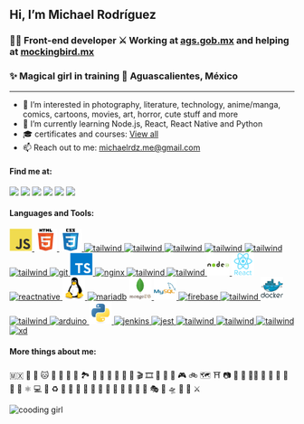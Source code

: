 ## Hi, I’m Michael Rodríguez
### 👩‍💻 Front-end developer ⚔️ Working at [ags.gob.mx](https://www.ags.gob.mx) and helping at  [mockingbird.mx](https://www.mockingbird.mx) 
### ✨ Magical girl in training 📍 Aguascalientes, México
<!-- Eduardo Michael Rodríguez Medina -->
-------------
<!-- - 👋 I’m a latin gender queer geek -->
<!-- - 👩‍🎤 Pronouns: they/them/she/her -->
- 👀 I’m interested in photography, literature, technology, anime/manga, comics, cartoons, movies, art, horror, cute stuff and more
- 🌱 I’m currently learning Node.js, React, React Native and Python
- 🎓 certificates and courses: <a href="https://drive.google.com/drive/folders/1asKgEIXCUbXyZd6GECVSH6qa0g56yWun?usp=sharing" target="_blank" rel="noreferrer">View all</a>
- 📫 Reach out to me: michaelrdz.me@gmail.com

#### Find me at:

[![](http://ags.gob.mx/sitio_imgs/oticons/icon_42_linkedin.png)](https://www.linkedin.com/in/michael-rdz/recent-activity/ "linkedin.com/michaelrdz_me")
[![](http://ags.gob.mx/sitio_imgs/oticons/icon_42_twitter.png)](https://twitter.com/Michaelrdz_me "twitter.com/Michaelrdz_me")
[![](http://ags.gob.mx/sitio_imgs/oticons/icon_42_instagram.png)](https://www.instagram.com/michaelrdz_me/ "instagram.com/michaelrdz_me")
[![](http://ags.gob.mx/sitio_imgs/oticons/icon_42_vsco.png)](https://vsco.co/michaelrdzme/ "vsco.co/michaelrdzme/")
[![](http://ags.gob.mx/sitio_imgs/oticons/icon_42_pinterest.png)](https://www.pinterest.com.mx/michaelrdz_me/ "pinterest.com.mx/michaelrdz_me")
[![](http://ags.gob.mx/sitio_imgs/oticons/icon_42_gitlab.png)](https://gitlab.com/michaelrdz.me "gitlab.com/michaelrdz.me")

#### Languages and Tools:

<a href="https://developer.mozilla.org/en-US/docs/Web/JavaScript" target="_blank"
                rel="noreferrer"> <img
                    src="https://raw.githubusercontent.com/devicons/devicon/master/icons/javascript/javascript-original.svg"
                    alt="javascript" width="40" height="40" /> </a>
<a href="https://www.w3.org/html/" target="_blank" rel="noreferrer"> <img
                    src="https://raw.githubusercontent.com/devicons/devicon/master/icons/html5/html5-original-wordmark.svg"
                    alt="html5" width="40" height="40" /> </a>
<a href="https://www.w3schools.com/css/" target="_blank" rel="noreferrer"> <img
                    src="https://raw.githubusercontent.com/devicons/devicon/master/icons/css3/css3-original-wordmark.svg"
                    alt="css3" width="40" height="40" /> </a>
<a href="https://dotnet.microsoft.com/en-us/" target="_blank" rel="noreferrer"> <img
                    src="https://upload.wikimedia.org/wikipedia/commons/thumb/e/ee/.NET_Core_Logo.svg/2048px-.NET_Core_Logo.svg.png" alt="tailwind" width="40" height="40" /> </a>
<a href="https://learn.microsoft.com/es-es/dotnet/csharp/" target="_blank" rel="noreferrer"> <img
                    src="https://seeklogo.com/images/C/c-sharp-c-logo-02F17714BA-seeklogo.com.png" alt="tailwind" width="40" height="40" /> </a>
<a href="https://dotnet.microsoft.com/en-us/apps/aspnet" target="_blank" rel="noreferrer"> <img
                    src="https://www.ispirer.net/images/asp.net.logo.png" alt="tailwind" width="40" height="40" /> </a>
<a href="https://visualstudio.microsoft.com" target="_blank" rel="noreferrer"> <img
                            src="https://visualstudio.microsoft.com/wp-content/uploads/2021/10/Product-Icon.svg" alt="tailwind" width="40"
                            height="40" /> </a>
<a href="https://code.visualstudio.com/" target="_blank" rel="noreferrer"> <img
                            src="https://upload.wikimedia.org/wikipedia/commons/thumb/9/9a/Visual_Studio_Code_1.35_icon.svg/2048px-Visual_Studio_Code_1.35_icon.svg.png" alt="tailwind" width="40" height="40" /> </a>
 <a href="https://www.microsoft.com/es-mx/sql-server" target="_blank" rel="noreferrer"> <img
                    src="https://seeklogo.com/images/M/microsoft-sql-server-logo-96AF49E2B3-seeklogo.com.png" alt="tailwind" width="40"
                    height="40" /> </a>
</a> <a href="https://git-scm.com/" target="_blank" rel="noreferrer"> <img
                    src="https://www.vectorlogo.zone/logos/git-scm/git-scm-icon.svg" alt="git" width="40" height="40" /> </a>
<a href="https://www.typescriptlang.org/" target="_blank" rel="noreferrer"> <img
                    src="https://raw.githubusercontent.com/devicons/devicon/master/icons/typescript/typescript-original.svg"
                    alt="typescript" width="40" height="40" /> </a>
<a
                    href="https://www.php.net/manual/es/intro-whatis.php" target="_blank" rel="noreferrer"> <img
                        src="https://pngimg.com/uploads/php/php_PNG49.png" alt="nginx"
                        width="40" height="40" /> </a>
<a href="https://httpd.apache.org/" target="_blank" rel="noreferrer"> <img
                            src="https://usuploads.s3.amazonaws.com/itlearn360/uploads/2018/01/Apache-HTTP-Server-logo-min.png" alt="tailwind" width="40"
                            height="40" /> </a>
<a href="https://wordpress.com/es/" target="_blank" rel="noreferrer"> <img
                        src="https://upload.wikimedia.org/wikipedia/commons/thumb/9/98/WordPress_blue_logo.svg/2048px-WordPress_blue_logo.svg.png" alt="tailwind" width="40"
                        height="40" /> </a>
<a href="https://nodejs.org" target="_blank" rel="noreferrer"> <img
                    src="https://raw.githubusercontent.com/devicons/devicon/master/icons/nodejs/nodejs-original-wordmark.svg"
                    alt="nodejs" width="40" height="40" /> </a>
<a href="https://reactjs.org/" target="_blank" rel="noreferrer">
                <img src="https://raw.githubusercontent.com/devicons/devicon/master/icons/react/react-original-wordmark.svg"
                    alt="react" width="40" height="40" /> </a>
<a href="https://reactnative.dev/" target="_blank"
                rel="noreferrer"> <img src="https://reactnative.dev/img/header_logo.svg" alt="reactnative" width="40"
                    height="40" /> </a>
<a href="https://www.linux.org/" target="_blank" rel="noreferrer"> <img
                    src="https://raw.githubusercontent.com/devicons/devicon/master/icons/linux/linux-original.svg" alt="linux"
                    width="40" height="40" /> </a>
<a href="https://mariadb.org/" target="_blank" rel="noreferrer"> <img
                    src="https://www.vectorlogo.zone/logos/mariadb/mariadb-icon.svg" alt="mariadb" width="40" height="40" /></a>
<a href="https://www.mongodb.com/" target="_blank" rel="noreferrer"> <img
                    src="https://raw.githubusercontent.com/devicons/devicon/master/icons/mongodb/mongodb-original-wordmark.svg"
                    alt="mongodb" width="40" height="40" /> </a>
<a href="https://www.mysql.com/" target="_blank"
                rel="noreferrer"> <img
                    src="https://raw.githubusercontent.com/devicons/devicon/master/icons/mysql/mysql-original-wordmark.svg" alt="mysql" width="40" height="40" /> </a>
<a href="https://firebase.google.com/" target="_blank" rel="noreferrer"> <img
                    src="https://www.vectorlogo.zone/logos/firebase/firebase-icon.svg" alt="firebase" width="40" height="40" />
            </a>
<a href="https://www.postman.com/" target="_blank" rel="noreferrer"> <img
                            src="https://cdn.worldvectorlogo.com/logos/postman.svg" alt="tailwind" width="40"
                            height="40" /> </a> 
<a href="https://www.docker.com/" target="_blank" rel="noreferrer"> <img
                    src="https://raw.githubusercontent.com/devicons/devicon/master/icons/docker/docker-original-wordmark.svg"
                    alt="docker" width="40" height="40" /> </a>
<a href="https://developer.android.com/studio" target="_blank" rel="noreferrer"> <img
                        src="https://upload.wikimedia.org/wikipedia/commons/thumb/9/95/Android_Studio_Icon_3.6.svg/1900px-Android_Studio_Icon_3.6.svg.png" alt="tailwind" width="40"
                        height="40" /> </a>
<a href="https://www.arduino.cc/" target="_blank" rel="noreferrer"> <img
                    src="https://cdn.worldvectorlogo.com/logos/arduino-1.svg" alt="arduino" width="40" height="40" /> </a>
<a href="https://www.python.org" target="_blank"
                rel="noreferrer"> <img
                    src="https://raw.githubusercontent.com/devicons/devicon/master/icons/python/python-original.svg"
                    alt="python" width="40" height="40" /> </a>
<a href="https://www.jenkins.io" target="_blank"
                rel="noreferrer"> <img src="https://www.vectorlogo.zone/logos/jenkins/jenkins-icon.svg" alt="jenkins" width="40"
                    height="40" /> </a>
<a href="https://jestjs.io" target="_blank" rel="noreferrer"> <img
                    src="https://www.vectorlogo.zone/logos/jestjsio/jestjsio-icon.svg" alt="jest" width="40" height="40" /> </a>
<a href="https://developer.mozilla.org/es/docs/Glossary/SEO" target="_blank" rel="noreferrer"> <img
                            src="https://cdn-icons-png.flaticon.com/512/1378/1378598.png" alt="tailwind" width="40" height="40" /> </a>
<a href="https://support.google.com/analytics/answer/12159447?hl=en" target="_blank" rel="noreferrer"> <img
                            src="https://i.pinimg.com/originals/d3/7d/b3/d37db3088fad93362b4be86a6570d062.png" alt="tailwind" width="40" height="40" /> </a>
<a href="https://www.adobe.com/mx/products/photoshop.html" target="_blank" rel="noreferrer"> <img
                            src="https://upload.wikimedia.org/wikipedia/commons/thumb/a/af/Adobe_Photoshop_CC_icon.svg/640px-Adobe_Photoshop_CC_icon.svg.png" alt="tailwind" width="40" height="40" /> </a>
<a href="https://www.adobe.com/products/xd.html"
                target="_blank" rel="noreferrer"> <img src="https://cdn.worldvectorlogo.com/logos/adobe-xd.svg" alt="xd"
                    width="40" height="40" /> </a>


#### More things about me:
🇲🇽 🎃 🖖 🐱 🍂 🍄 📖 🦋 🏞 🍵 🐸 👗 🍷 👻 🍨 🎬 🎞 🧛 🧩 🐺 🎮 🚲 🗺 ⛩ 📷 🏺 🔮 🔭💀 🧸 💅 🍝 🎒 🧋 🦝 ⚛️ 💻 📱 ♻️ 🐇 🧥 🎸 🎷 🥑 🌮  🍕 🎀 🍓 🍰 🌵 🎨 🎭 🎠 🛸 🦄 💭 ⚔️ 

<img alt="cooding girl" src="https://miro.medium.com/max/1400/1*qdAW1TjCN57h1lbuuzvchg.gif" width="280px" />
